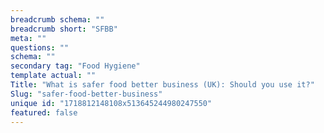 ```yaml
---
breadcrumb schema: ""
breadcrumb short: "SFBB"
meta: ""
questions: ""
schema: ""
secondary tag: "Food Hygiene"
template actual: ""
Title: "What is safer food better business (UK): Should you use it?"
Slug: "safer-food-better-business"
unique id: "1718812148108x513645244980247550"
featured: false
---
```


